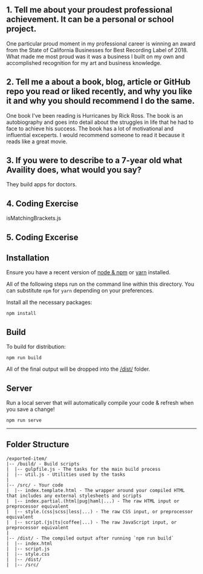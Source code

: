## 1.	Tell me about your proudest professional achievement.  It can be a personal or school project.

One particular proud moment in my professional career is winning an award from the State of California Businesses for Best Recording Label of 2018. What made me most proud was it was a business I built on my own and accomplished recognition for my art and business knowledge.

## 2.	Tell me a about a book, blog, article or GitHub repo you read or liked recently, and why you like it and why you should recommend I do the same. 

One book I've been reading is Hurricanes by Rick Ross. The book is an autobiography and goes into detail about the struggles in life that he had to face to achieve his success. The book has a lot of motivational and influential exceperts. I would recommend someone to read it because it reads like a great movie.

## 3.	If you were to describe to a 7-year old what Availity does, what would you say? 

They build apps for doctors.

## 4. Coding Exercise

isMatchingBrackets.js

## 5. Coding Excerise

## Installation

Ensure you have a recent version of [node & npm](https://nodejs.org/en/download/) or [yarn](https://yarnpkg.com/en/docs/install) installed.

All of the following steps run on the command line within this directory. You can substitute `npm` for `yarn` depending on your preferences.

Install all the necessary packages:

```
npm install
```

## Build

To build for distribution:

```
npm run build
```

All of the final output will be dropped into the [/dist/](./dist) folder.

## Server

Run a local server that will automatically compile your code & refresh when you save a change!

```
npm run serve
```

---

## Folder Structure

```
/exported-item/
|-- /build/ - Build scripts
|  |-- gulpfile.js - The tasks for the main build process
|  |-- util.js - Utilities used by the tasks
|
|-- /src/ - Your code
|  |-- index.template.html - The wrapper around your compiled HTML that includes any external stylesheets and scripts
|  |-- index.partial.(html|pug|haml|...) - The raw HTML input or preprocessor equivalent
|  |-- style.(css|scss|less|...) - The raw CSS input, or preprocessor equivalent
|  |-- script.(js|ts|coffee|...) - The raw JavaScript input, or preprocessor equivalent
|
|-- /dist/ - The compiled output after running `npm run build`
|  |-- index.html
|  |-- script.js
|  |-- style.css
|  |-- /dist/
|  |-- /src/
```